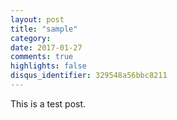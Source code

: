 ```yaml
---
layout: post
title: "sample"
category: 
date: 2017-01-27
comments: true
highlights: false
disqus_identifier: 329548a56bbc8211
---
```


This is a test post.
